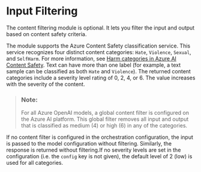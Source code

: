 <!-- loio44463822e86b45a59068dd3acf9aec99 -->

# Input Filtering

The content filtering module is optional. It lets you filter the input and output based on content safety criteria.

The module supports the Azure Content Safety classification service. This service recognizes four distinct content categories: `Hate`, `Violence`, `Sexual`, and `SelfHarm`. For more information, see [Harm categories in Azure AI Content Safety](https://learn.microsoft.com/en-us/azure/ai-services/content-safety/concepts/harm-categories?tabs=warning). Text can have more than one label \(for example, a text sample can be classified as both `Hate` and `Violence`\). The returned content categories include a severity level rating of 0, 2, 4, or 6. The value increases with the severity of the content.

> ### Note:  
> For all Azure OpenAI models, a global content filter is configured on the Azure AI platform. This global filter removes all input and output that is classified as medium \(4\) or high \(6\) in any of the categories.

If no content filter is configured in the orchestration configuration, the input is passed to the model configuration without filtering. Similarly, the response is returned without filtering.If no severity levels are set in the configuration \(i.e. the `config` key is not given\), the default level of 2 \(low\) is used for all categories.

